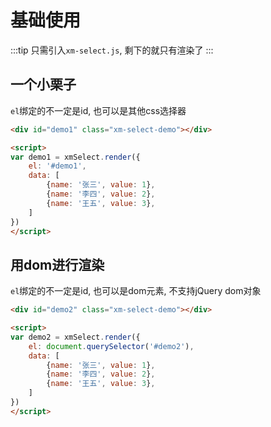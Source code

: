 # 基础使用

:::tip
只需引入`xm-select.js`, 剩下的就只有渲染了
:::


## 一个小栗子

`el`绑定的不一定是id, 也可以是其他css选择器
```html
<div id="demo1" class="xm-select-demo"></div>

<script>
var demo1 = xmSelect.render({
	el: '#demo1', 
	data: [
		{name: '张三', value: 1},
		{name: '李四', value: 2},
		{name: '王五', value: 3},
	]
})
</script>
```


## 用dom进行渲染

`el`绑定的不一定是id, 也可以是dom元素, 不支持jQuery dom对象
```html
<div id="demo2" class="xm-select-demo"></div>

<script>
var demo2 = xmSelect.render({
	el: document.querySelector('#demo2'), 
	data: [
		{name: '张三', value: 1},
		{name: '李四', value: 2},
		{name: '王五', value: 3},
	]
})
</script>
```
